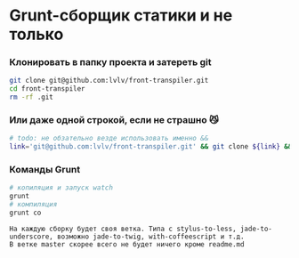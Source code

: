 # Grunt-сборщик статики и не только

### Клонировать в папку проекта и затереть git

```bash
git clone git@github.com:lvlv/front-transpiler.git
cd front-transpiler
rm -rf .git
```

### Или даже одной строкой, если не страшно :smirk_cat:

```bash
# todo: не обзательно везде использовать именно &&
link='git@github.com:lvlv/front-transpiler.git' && git clone ${link} && _git=${link#*/} && cd $(echo ${_git%.*}) && rm -rf .git
```

### Команды Grunt

```bash
# копиляция и запуск watch
grunt
# компиляция
grunt co
```

```
На каждую сборку будет своя ветка. Типа c stylus-to-less, jade-to-underscore, возможно jade-to-twig, with-coffeescript и т.д.
В ветке master скорее всего не будет ничего кроме readme.md
```
